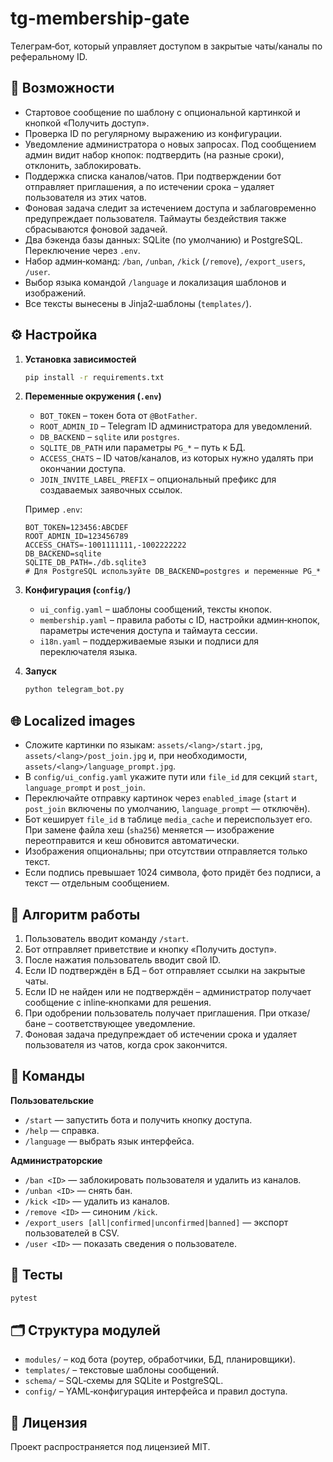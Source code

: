 # tg-membership-gate

Телеграм‑бот, который управляет доступом в закрытые чаты/каналы по реферальному ID.

## 🚀 Возможности

- Стартовое сообщение по шаблону с опциональной картинкой и кнопкой «Получить доступ».
- Проверка ID по регулярному выражению из конфигурации.
- Уведомление администратора о новых запросах. Под сообщением админ видит набор
  кнопок: подтвердить (на разные сроки), отклонить, заблокировать.
- Поддержка списка каналов/чатов. При подтверждении бот отправляет приглашения,
  а по истечении срока – удаляет пользователя из этих чатов.
- Фоновая задача следит за истечением доступа и заблаговременно предупреждает
  пользователя. Таймауты бездействия также сбрасываются фоновой задачей.
- Два бэкенда базы данных: SQLite (по умолчанию) и PostgreSQL. Переключение через `.env`.
- Набор админ‑команд: `/ban`, `/unban`, `/kick` (`/remove`), `/export_users`, `/user`.
- Выбор языка командой `/language` и локализация шаблонов и изображений.
- Все тексты вынесены в Jinja2‑шаблоны (`templates/`).

## ⚙️ Настройка

1. **Установка зависимостей**
   ```bash
   pip install -r requirements.txt
   ```

2. **Переменные окружения (`.env`)**
   - `BOT_TOKEN` – токен бота от `@BotFather`.
   - `ROOT_ADMIN_ID` – Telegram ID администратора для уведомлений.
   - `DB_BACKEND` – `sqlite` или `postgres`.
   - `SQLITE_DB_PATH` или параметры `PG_*` – путь к БД.
   - `ACCESS_CHATS` – ID чатов/каналов, из которых нужно удалять при окончании доступа.
   - `JOIN_INVITE_LABEL_PREFIX` – опциональный префикс для создаваемых заявочных ссылок.

   Пример `.env`:
   ```env
   BOT_TOKEN=123456:ABCDEF
   ROOT_ADMIN_ID=123456789
   ACCESS_CHATS=-1001111111,-1002222222
   DB_BACKEND=sqlite
   SQLITE_DB_PATH=./db.sqlite3
   # Для PostgreSQL используйте DB_BACKEND=postgres и переменные PG_*
   ```


3. **Конфигурация (`config/`)**
   - `ui_config.yaml` – шаблоны сообщений, тексты кнопок.
   - `membership.yaml` – правила работы с ID, настройки админ‑кнопок,
     параметры истечения доступа и таймаута сессии.
   - `i18n.yaml` – поддерживаемые языки и подписи для переключателя языка.

4. **Запуск**
   ```bash
   python telegram_bot.py
   ```

## 🌐 Localized images

 - Сложите картинки по языкам: `assets/<lang>/start.jpg`, `assets/<lang>/post_join.jpg` и, при необходимости, `assets/<lang>/language_prompt.jpg`.
- В `config/ui_config.yaml` укажите пути или `file_id` для секций `start`,
  `language_prompt` и `post_join`.
- Переключайте отправку картинок через `enabled_image` (`start` и
  `post_join` включены по умолчанию, `language_prompt` — отключён).
- Бот кеширует `file_id` в таблице `media_cache` и переиспользует его.
  При замене файла хеш (`sha256`) меняется — изображение переотправится и
  кеш обновится автоматически.
- Изображения опциональны; при отсутствии отправляется только текст.
- Если подпись превышает 1024 символа, фото придёт без подписи, а текст —
  отдельным сообщением.

## 🔄 Алгоритм работы

1. Пользователь вводит команду `/start`.
2. Бот отправляет приветствие и кнопку «Получить доступ».
3. После нажатия пользователь вводит свой ID.
4. Если ID подтверждён в БД – бот отправляет ссылки на закрытые чаты.
5. Если ID не найден или не подтверждён – администратор получает сообщение
   с inline‑кнопками для решения.
6. При одобрении пользователь получает приглашения. При отказе/бане – соответствующее уведомление.
7. Фоновая задача предупреждает об истечении срока и удаляет пользователя
   из чатов, когда срок закончится.

## 💬 Команды

**Пользовательские**

- `/start` — запустить бота и получить кнопку доступа.
- `/help` — справка.
- `/language` — выбрать язык интерфейса.

**Администраторские**

- `/ban <ID>` — заблокировать пользователя и удалить из каналов.
- `/unban <ID>` — снять бан.
- `/kick <ID>` — удалить из каналов.
- `/remove <ID>` — синоним `/kick`.
- `/export_users [all|confirmed|unconfirmed|banned]` — экспорт пользователей в CSV.
- `/user <ID>` — показать сведения о пользователе.

## 🧪 Тесты

```bash
pytest
```

## 🗂 Структура модулей

- `modules/` – код бота (роутер, обработчики, БД, планировщики).
- `templates/` – текстовые шаблоны сообщений.
- `schema/` – SQL‑схемы для SQLite и PostgreSQL.
- `config/` – YAML‑конфигурация интерфейса и правил доступа.

## 📄 Лицензия

Проект распространяется под лицензией MIT.

